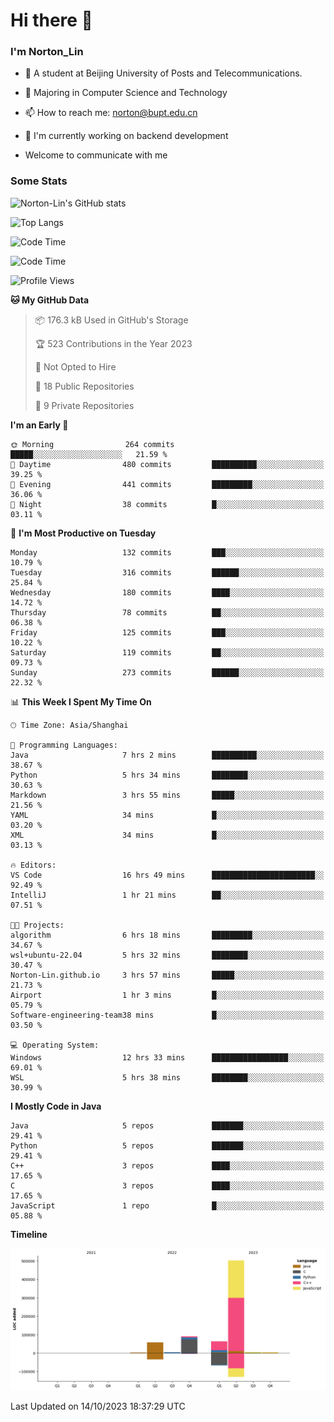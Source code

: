 
# Hi there 👋

### I'm Norton_Lin
- 🏫 A student at Beijing University of Posts and Telecommunications.
- 🌱 Majoring in Computer Science and Technology
- 📫 How to reach me: norton@bupt.edu.cn
- 🌱 I'm currently working on backend development

- Welcome to communicate with me

### Some Stats
![Norton-Lin's GitHub stats](https://github-readme-stats.vercel.app/api?username=Norton-Lin&count_private=true&show_icons=true&theme=radical)

![Top Langs](https://github-readme-stats.vercel.app/api/top-langs/?username=Norton-Lin&langs_count=10&layout=compact)

![Code Time](https://github-readme-stats.vercel.app/api/wakatime?username=Norton_Lin)

<!--START_SECTION:waka-->
![Code Time](http://img.shields.io/badge/Code%20Time-358%20hrs%2018%20mins-blue)

![Profile Views](http://img.shields.io/badge/Profile%20Views-0-blue)

**🐱 My GitHub Data** 

> 📦 176.3 kB Used in GitHub's Storage 
 > 
> 🏆 523 Contributions in the Year 2023
 > 
> 🚫 Not Opted to Hire
 > 
> 📜 18 Public Repositories 
 > 
> 🔑 9 Private Repositories 
 > 
**I'm an Early 🐤** 

```text
🌞 Morning                264 commits         █████░░░░░░░░░░░░░░░░░░░░   21.59 % 
🌆 Daytime                480 commits         ██████████░░░░░░░░░░░░░░░   39.25 % 
🌃 Evening                441 commits         █████████░░░░░░░░░░░░░░░░   36.06 % 
🌙 Night                  38 commits          █░░░░░░░░░░░░░░░░░░░░░░░░   03.11 % 
```
📅 **I'm Most Productive on Tuesday** 

```text
Monday                   132 commits         ███░░░░░░░░░░░░░░░░░░░░░░   10.79 % 
Tuesday                  316 commits         ██████░░░░░░░░░░░░░░░░░░░   25.84 % 
Wednesday                180 commits         ████░░░░░░░░░░░░░░░░░░░░░   14.72 % 
Thursday                 78 commits          ██░░░░░░░░░░░░░░░░░░░░░░░   06.38 % 
Friday                   125 commits         ███░░░░░░░░░░░░░░░░░░░░░░   10.22 % 
Saturday                 119 commits         ██░░░░░░░░░░░░░░░░░░░░░░░   09.73 % 
Sunday                   273 commits         ██████░░░░░░░░░░░░░░░░░░░   22.32 % 
```


📊 **This Week I Spent My Time On** 

```text
🕑︎ Time Zone: Asia/Shanghai

💬 Programming Languages: 
Java                     7 hrs 2 mins        ██████████░░░░░░░░░░░░░░░   38.67 % 
Python                   5 hrs 34 mins       ████████░░░░░░░░░░░░░░░░░   30.63 % 
Markdown                 3 hrs 55 mins       █████░░░░░░░░░░░░░░░░░░░░   21.56 % 
YAML                     34 mins             █░░░░░░░░░░░░░░░░░░░░░░░░   03.20 % 
XML                      34 mins             █░░░░░░░░░░░░░░░░░░░░░░░░   03.13 % 

🔥 Editors: 
VS Code                  16 hrs 49 mins      ███████████████████████░░   92.49 % 
IntelliJ                 1 hr 21 mins        ██░░░░░░░░░░░░░░░░░░░░░░░   07.51 % 

🐱‍💻 Projects: 
algorithm                6 hrs 18 mins       █████████░░░░░░░░░░░░░░░░   34.67 % 
wsl+ubuntu-22.04         5 hrs 32 mins       ████████░░░░░░░░░░░░░░░░░   30.47 % 
Norton-Lin.github.io     3 hrs 57 mins       █████░░░░░░░░░░░░░░░░░░░░   21.73 % 
Airport                  1 hr 3 mins         █░░░░░░░░░░░░░░░░░░░░░░░░   05.79 % 
Software-engineering-team38 mins             █░░░░░░░░░░░░░░░░░░░░░░░░   03.50 % 

💻 Operating System: 
Windows                  12 hrs 33 mins      █████████████████░░░░░░░░   69.01 % 
WSL                      5 hrs 38 mins       ████████░░░░░░░░░░░░░░░░░   30.99 % 
```

**I Mostly Code in Java** 

```text
Java                     5 repos             ███████░░░░░░░░░░░░░░░░░░   29.41 % 
Python                   5 repos             ███████░░░░░░░░░░░░░░░░░░   29.41 % 
C++                      3 repos             ████░░░░░░░░░░░░░░░░░░░░░   17.65 % 
C                        3 repos             ████░░░░░░░░░░░░░░░░░░░░░   17.65 % 
JavaScript               1 repo              █░░░░░░░░░░░░░░░░░░░░░░░░   05.88 % 
```



**Timeline**

![Lines of Code chart](https://raw.githubusercontent.com/Norton-Lin/Norton-Lin/main/assets/bar_graph.png)


 Last Updated on 14/10/2023 18:37:29 UTC
<!--END_SECTION:waka-->
